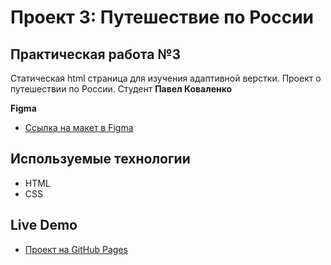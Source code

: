 # Проект 3: Путешествие по России

## Практическая работа №3

Статическая html страница для изучения адаптивной верстки.
Проект о путешествии по России.
Студент **Павел Коваленко**

**Figma**

- [Ссылка на макет в Figma](https://www.figma.com/file/5S2WSbEFL6awjVWJ0NWL8Q/Sprint-3_-Russia-_-desktop-mobile?node-id=28503%3A0)

## Используемые технологии

- HTML
- CSS

## Live Demo

- [Проект на GitHub Pages](https://kovalenp.github.io/russian-travel/)

